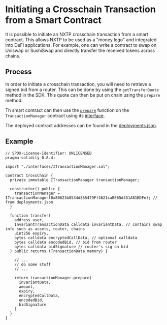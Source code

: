 # Initiating a Crosschain Transaction from a Smart Contract

It is possible to initiate an NXTP crosschain transaction from a smart contract. This allows NXTP to be used as a "money lego" and integrated into DeFi applications. For example, one can write a contract to swap on Uniswap or SushiSwap and directly transfer the received tokens across chains.

## Process

In order to initiate a crosschain transaction, you will need to retrieve a signed bid from a router. This can be done by using the `getTransferQuote` method in the SDK. This quote can then be put on chain using the `prepare` method.

Th smart contract can then use the [`prepare`](https://github.com/connext/nxtp/blob/main/packages/contracts/contracts/TransactionManager.sol#L287) function on the `TransactionManager` contract using its [interface](https://github.com/connext/nxtp/blob/main/packages/contracts/contracts/interfaces/ITransactionManager.sol).

The deployed contract addresses can be found in the [deployments.json](https://github.com/connext/nxtp/blob/main/packages/contracts/deployments.json).

## Example

```solidity
// SPDX-License-Identifier: UNLICENSED
pragma solidity 0.8.4;

import "./interfaces/ITransactionManager.sol";

contract CrossChain {
  private immutable ITransactionManager transactionManager;

  constructor() public {
    transactionManager = ITransactionManager(0x80623b8534d855479Ff4621caBE65d451A81BDFe); // from deployments.json
  }

  function transfer(
    address user,
    InvariantTransactionData calldata invariantData, // contains swap info such as assets, router, chains
    uint256 expiry,
    bytes calldata encryptedCallData, // optional calldata
    bytes calldata encodedBid, // bid from router
    bytes calldata bidSignature // router's sig on bid
  ) public returns (TransactionData memory) {

    // ...
    // do some stuff
    // ...

    return transactionManager.prepare(
      invariantData,
      amount,
      expiry,
      encryptedCallData,
      encodedBid,
      bidSignature
    )
  }
}
```
